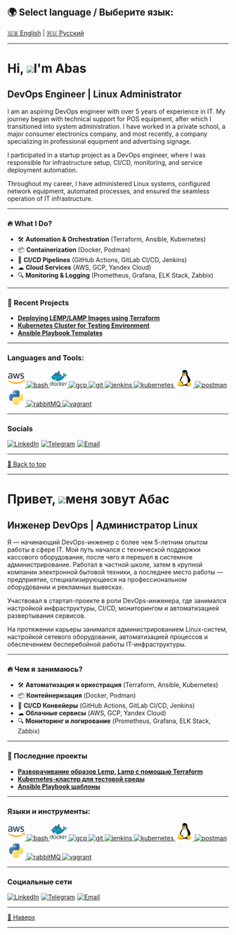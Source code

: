 ## 🌍 Select language / Выберите язык:
[🇬🇧 English](#-hi-im-your-name) | [🇷🇺 Русский](#-привет-я-ваше-имя)

---

Hi, ![](https://user-images.githubusercontent.com/18350557/176309783-0785949b-9127-417c-8b55-ab5a4333674e.gif)I'm Abas
=================================================================================================================================

DevOps Engineer | Linux Administrator
-----------------------------------

I am an aspiring DevOps engineer with over 5 years of experience in IT. My journey began with technical support for POS equipment, after which I transitioned into system administration. I have worked in a private school, a major consumer electronics company, and most recently, a company specializing in professional equipment and advertising signage.

I participated in a startup project as a DevOps engineer, where I was responsible for infrastructure setup, CI/CD, monitoring, and service deployment automation.

Throughout my career, I have administered Linux systems, configured network equipment, automated processes, and ensured the seamless operation of IT infrastructure.

---

### 🔥 What I Do?
- 🛠 **Automation & Orchestration** (Terraform, Ansible, Kubernetes)
- 📦 **Containerization** (Docker, Podman)
- 🔄 **CI/CD Pipelines** (GitHub Actions, GitLab CI/CD, Jenkins)
- ☁ **Cloud Services** (AWS, GCP, Yandex Cloud)
- 🔍 **Monitoring & Logging** (Prometheus, Grafana, ELK Stack, Zabbix)

---

### 📌 Recent Projects
- [**Deploying LEMP/LAMP Images using Terraform**](https://github.com/Honorwizz/terraformlamplemp)
- [**Kubernetes Cluster for Testing Environment**](https://github.com/your-profile/k8s-test-cluster)
- [**Ansible Playbook Templates**](https://github.com/Honorwizz/ansible-playbook)

---

### Languages and Tools:
<p align="left"> <a href="https://aws.amazon.com" target="_blank" rel="noreferrer"> <img src="https://raw.githubusercontent.com/devicons/devicon/master/icons/amazonwebservices/amazonwebservices-original-wordmark.svg" alt="aws" width="40" height="40"/> </a> <a href="https://www.gnu.org/software/bash/" target="_blank" rel="noreferrer"> <img src="https://www.vectorlogo.zone/logos/gnu_bash/gnu_bash-icon.svg" alt="bash" width="40" height="40"/> </a> <a href="https://www.docker.com/" target="_blank" rel="noreferrer"> <img src="https://raw.githubusercontent.com/devicons/devicon/master/icons/docker/docker-original-wordmark.svg" alt="docker" width="40" height="40"/> </a> <a href="https://cloud.google.com" target="_blank" rel="noreferrer"> <img src="https://www.vectorlogo.zone/logos/google_cloud/google_cloud-icon.svg" alt="gcp" width="40" height="40"/> </a> <a href="https://git-scm.com/" target="_blank" rel="noreferrer"> <img src="https://www.vectorlogo.zone/logos/git-scm/git-scm-icon.svg" alt="git" width="40" height="40"/> </a> <a href="https://www.jenkins.io" target="_blank" rel="noreferrer"> <img src="https://www.vectorlogo.zone/logos/jenkins/jenkins-icon.svg" alt="jenkins" width="40" height="40"/> </a> <a href="https://kubernetes.io" target="_blank" rel="noreferrer"> <img src="https://www.vectorlogo.zone/logos/kubernetes/kubernetes-icon.svg" alt="kubernetes" width="40" height="40"/> </a> <a href="https://www.linux.org/" target="_blank" rel="noreferrer"> <img src="https://raw.githubusercontent.com/devicons/devicon/master/icons/linux/linux-original.svg" alt="linux" width="40" height="40"/> </a> <a href="https://postman.com" target="_blank" rel="noreferrer"> <img src="https://www.vectorlogo.zone/logos/getpostman/getpostman-icon.svg" alt="postman" width="40" height="40"/> </a> <a href="https://www.python.org" target="_blank" rel="noreferrer"> <img src="https://raw.githubusercontent.com/devicons/devicon/master/icons/python/python-original.svg" alt="python" width="40" height="40"/> </a> <a href="https://www.rabbitmq.com" target="_blank" rel="noreferrer"> <img src="https://www.vectorlogo.zone/logos/rabbitmq/rabbitmq-icon.svg" alt="rabbitMQ" width="40" height="40"/> </a> <a href="https://www.vagrantup.com/" target="_blank" rel="noreferrer"> <img src="https://www.vectorlogo.zone/logos/vagrantup/vagrantup-icon.svg" alt="vagrant" width="40" height="40"/> </a> </p>

---

### Socials

<div style="display: flex; flex-direction: row; align-items: center; gap: 5px;">
  <!-- LinkedIn -->
  <a href="https://www.linkedin.com/in/abas-gazimagomedov-434767351" target="_blank" rel="noopener noreferrer">
    <img src="https://upload.wikimedia.org/wikipedia/commons/c/ca/LinkedIn_logo_initials.png" width="32" height="32" alt="LinkedIn" />
  </a>

  <!-- Telegram -->
  <a href="https://t.me/mmanjato" target="_blank" rel="noopener noreferrer">
    <img src="https://upload.wikimedia.org/wikipedia/commons/8/82/Telegram_logo.svg" width="32" height="32" alt="Telegram" />
  </a>

  <!-- Email -->
  <a href="mailto:abas.tg98@yandex.ru" target="_blank" rel="noopener noreferrer">
    <img src="https://upload.wikimedia.org/wikipedia/commons/4/4e/Gmail_Icon.png" width="32" height="32" alt="Email" />
  </a>
</div>
 
 ---

[🔼 Back to top](#-select-language--выберите-язык)

---

Привет, ![](https://user-images.githubusercontent.com/18350557/176309783-0785949b-9127-417c-8b55-ab5a4333674e.gif)меня зовут Абас
=================================================================================================================================

Инженер DevOps | Администратор Linux
-----------------------------------

Я — начинающий DevOps-инженер с более чем 5-летним опытом работы в сфере IT. Мой путь начался с технической поддержки кассового оборудования, после чего я перешел в системное администрирование. Работал в частной школе, затем в крупной компании электронной бытовой техники, а последнее место работы — предприятие, специализирующееся на профессиональном оборудовании и рекламных вывесках.

Участвовал в стартап-проекте в роли DevOps-инженера, где занимался настройкой инфраструктуры, CI/CD, мониторингом и автоматизацией развертывания сервисов.

На протяжении карьеры занимался администрированием Linux-систем, настройкой сетевого оборудования, автоматизацией процессов и обеспечением бесперебойной работы IT-инфраструктуры.

---

### 🔥 Чем я занимаюсь?
- 🛠 **Автоматизация и оркестрация** (Terraform, Ansible, Kubernetes)
- 📦 **Контейнеризация** (Docker, Podman)
- 🔄 **CI/CD Конвейеры** (GitHub Actions, GitLab CI/CD, Jenkins)
- ☁ **Облачные сервисы** (AWS, GCP, Yandex Cloud)
- 🔍 **Мониторинг и логирование** (Prometheus, Grafana, ELK Stack, Zabbix)

---

### 📌 Последние проекты
- [**Разворачивание образов Lemp, Lamp с помощью Terraform**](https://github.com/Honorwizz/terraformlamplemp)
- [**Kubernetes-кластер для тестовой среды**](https://github.com/your-profile/k8s-test-cluster)
- [**Ansible Playbook шаблоны**](https://github.com/Honorwizz/ansible-playbook)

---

### Языки и инструменты:
<p align="left"> <a href="https://aws.amazon.com" target="_blank" rel="noreferrer"> <img src="https://raw.githubusercontent.com/devicons/devicon/master/icons/amazonwebservices/amazonwebservices-original-wordmark.svg" alt="aws" width="40" height="40"/> </a> <a href="https://www.gnu.org/software/bash/" target="_blank" rel="noreferrer"> <img src="https://www.vectorlogo.zone/logos/gnu_bash/gnu_bash-icon.svg" alt="bash" width="40" height="40"/> </a> <a href="https://www.docker.com/" target="_blank" rel="noreferrer"> <img src="https://raw.githubusercontent.com/devicons/devicon/master/icons/docker/docker-original-wordmark.svg" alt="docker" width="40" height="40"/> </a> <a href="https://cloud.google.com" target="_blank" rel="noreferrer"> <img src="https://www.vectorlogo.zone/logos/google_cloud/google_cloud-icon.svg" alt="gcp" width="40" height="40"/> </a> <a href="https://git-scm.com/" target="_blank" rel="noreferrer"> <img src="https://www.vectorlogo.zone/logos/git-scm/git-scm-icon.svg" alt="git" width="40" height="40"/> </a> <a href="https://www.jenkins.io" target="_blank" rel="noreferrer"> <img src="https://www.vectorlogo.zone/logos/jenkins/jenkins-icon.svg" alt="jenkins" width="40" height="40"/> </a> <a href="https://kubernetes.io" target="_blank" rel="noreferrer"> <img src="https://www.vectorlogo.zone/logos/kubernetes/kubernetes-icon.svg" alt="kubernetes" width="40" height="40"/> </a> <a href="https://www.linux.org/" target="_blank" rel="noreferrer"> <img src="https://raw.githubusercontent.com/devicons/devicon/master/icons/linux/linux-original.svg" alt="linux" width="40" height="40"/> </a> <a href="https://postman.com" target="_blank" rel="noreferrer"> <img src="https://www.vectorlogo.zone/logos/getpostman/getpostman-icon.svg" alt="postman" width="40" height="40"/> </a> <a href="https://www.python.org" target="_blank" rel="noreferrer"> <img src="https://raw.githubusercontent.com/devicons/devicon/master/icons/python/python-original.svg" alt="python" width="40" height="40"/> </a> <a href="https://www.rabbitmq.com" target="_blank" rel="noreferrer"> <img src="https://www.vectorlogo.zone/logos/rabbitmq/rabbitmq-icon.svg" alt="rabbitMQ" width="40" height="40"/> </a> <a href="https://www.vagrantup.com/" target="_blank" rel="noreferrer"> <img src="https://www.vectorlogo.zone/logos/vagrantup/vagrantup-icon.svg" alt="vagrant" width="40" height="40"/> </a> </p>

---

### Социальные сети

<div style="display: flex; flex-direction: row; align-items: center; gap: 5px;">
  <!-- LinkedIn -->
  <a href="https://www.linkedin.com/in/abas-gazimagomedov-434767351" target="_blank" rel="noopener noreferrer">
    <img src="https://upload.wikimedia.org/wikipedia/commons/c/ca/LinkedIn_logo_initials.png" width="32" height="32" alt="LinkedIn" />
  </a>

  <!-- Telegram -->
  <a href="https://t.me/mmanjato" target="_blank" rel="noopener noreferrer">
    <img src="https://upload.wikimedia.org/wikipedia/commons/8/82/Telegram_logo.svg" width="32" height="32" alt="Telegram" />
  </a>

  <!-- Email -->
  <a href="mailto:abas.tg98@yandex.ru" target="_blank" rel="noopener noreferrer">
    <img src="https://upload.wikimedia.org/wikipedia/commons/4/4e/Gmail_Icon.png" width="32" height="32" alt="Email" />
  </a>
</div>

---

[🔼 Наверх](#-select-language--выберите-язык)

---


